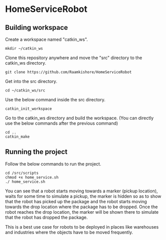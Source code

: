 # HomeServiceRobot

## Building workspace

Create a workspace named "catkin_ws".

```
mkdir ~/catkin_ws
```

Clone this repository anywhere and move the "src" directory to the catkin_ws directory.

```
git clone https://github.com/Raamkishore/HomeServiceRobot
```

Get into the src directory.

```
cd ~/catkin_ws/src
```

Use the below command inside the src directory.

```
catkin_init_workspace
```

Go to the catkin_ws directory and build the workspace. (You can directly use the below commands after the previous command)

```
cd ..
catkin_make
```

## Running the project

Follow the below commands to run the project.

```
cd /src/scripts
chmod +x home_service.sh
./ home_service.sh
```

You can see that a robot starts moving towards a marker (pickup location), waits for some time to simulate a pickup, the marker is hidden so as to show that the robot has picked up the package and the robot starts moving towards the drop location where the package has to be dropped. Once the robot reaches the drop location, the marker will be shown there to simulate that the robot has dropped the package.

This is a best use case for robots to be deployed in places like warehouses and industries where the objects have to be moved frequently.
